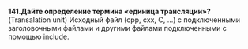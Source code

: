 **141.Дайте определение термина «единица трансляции»?**  
(Transalation unit) Исходный файл (cpp, cxx, C, ...) c подключенными заголовочными файлами и другими файлами подключенными с помощью include.
